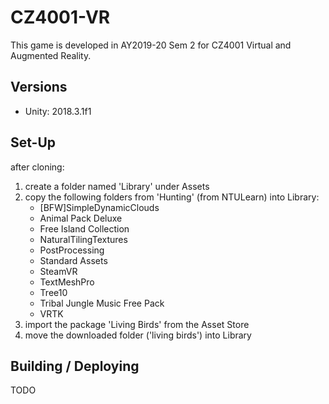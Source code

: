 # CZ4001-VR

This game is developed in AY2019-20 Sem 2 for CZ4001 Virtual and Augmented Reality.

## Versions

- Unity: 2018.3.1f1

## Set-Up

after cloning:

1. create a folder named 'Library' under Assets
2. copy the following folders from 'Hunting' (from NTULearn) into Library:
    - [BFW]SimpleDynamicClouds
    - Animal Pack Deluxe
    - Free Island Collection
    - NaturalTilingTextures
    - PostProcessing
    - Standard Assets
    - SteamVR
    - TextMeshPro
    - Tree10
    - Tribal Jungle Music Free Pack
    - VRTK
3. import the package 'Living Birds' from the Asset Store
4. move the downloaded folder ('living birds') into Library

## Building / Deploying

TODO
